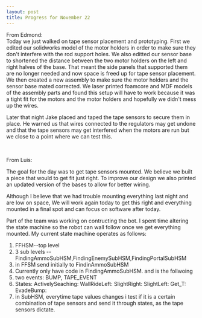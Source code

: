 ```yaml
---
layout: post
title: Progress for November 22
---
```


<p>From Edmond: <br/> 
Today we just walked on tape sensor placement and prototyping. First we edited our solidworks model of the motor holders in order to make sure they don't interfere with the rod support holes. We also editted our sensor base to shortened the distance between the two motor holders on the left and right halves of the base. That meant the side panels that supported them are no longer needed and now space is freed up for tape sensor placement. We then created a new assembly to make sure the motor holders and the sensor base mated corrected. We laser printed foamcore and MDF models of the assembly parts and found this setup will have to work because it was a tight fit for the motors and the motor holders and hopefully we didn't mess up the wires.</p>

<p>Later that night Jake placed and taped the tape sensors to secure them in place. He warned us that wires connected to the regulators may get undone and that the tape sensors may get interfered when the motors are run but we close to a point where we can test this.</p><br />

<p>From Luis: <br />

The goal for the day was to get tape sensors mounted. We believe we built a piece that would to get fit just right. To improve our design we also printed an updated version of the bases to allow for better wiring. <br />

Although I believe that we had trouble mounting everything last night and are low on space, We will work again today to get this right and everything mounted in a final spot and can focus on software after today. <br />

Part of the team was working on contructing the bot. I spent time altering the state machine so the robot can wall follow once we get everything mounted. 
My current state machine operates as follows: <br />

<ol>
	<li>FFHSM--top level</li>
	<li>3 sub levels -- FindingAmmoSubHSM,FindingEnemySubHSM,FindingPortalSubHSM</li>
	<li>in FFSM send initially to FindinAmmoSubHSM</li>
	<li>Currently only have code in FindingAmmoSubHSM. and is the follwoing</li>
	<li>two events: BUMP, TAPE_EVENT</li>
	<li>States: ActivelySeaching: WallRideLeft: SlightRight: SlightLeft: Get_T: EvadeBump:</li>
	<li>in SubHSM, everytime tape values changes i test if it is a certain combination of tape sensors and send it through states, as the tape sensors dictate.</li>
</ol>
</p>

